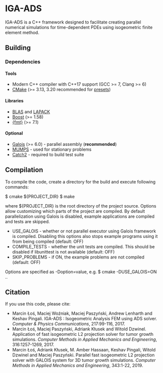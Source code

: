 # IGA-ADS

IGA-ADS is a C++ framework designed to facilitate creating parallel numerical simulations for time-dependent PDEs using isogeometric finite element method.

## Building

### Dependencies

#### Tools
- Modern C++ compiler with C++17 support (GCC >= 7, Clang >= 6)
- [CMake](https://cmake.org/)
  (>= 3.13, 3.20 recommended for [presets](https://cmake.org/cmake/help/latest/manual/cmake-presets.7.html))

#### Libraries
- [BLAS](http://www.netlib.org/blas/) and [LAPACK](https://www.netlib.org/lapack/)
- [Boost](https://www.boost.org/) (>= 1.58)
- [{fmt}](https://github.com/fmtlib/fmt) (>= 7.1)

#### Optional
- [Galois](https://iss.oden.utexas.edu/?p=projects/galois) (>= 6.0) - parallel assembly
  (**recommended**)
- [MUMPS](http://mumps.enseeiht.fr/) - used for stationary problems
- [Catch2](https://github.com/catchorg/Catch2) - required to build test suite

## Compilation

To compile the code, create a directory for the build and execute following commands:

$ cmake <options> ${PROJECT_DIR}
$ make

where ${PROJECT_DIR} is the root directory of the project source. Options allow customizing which
parts of the project are compiled. By default parallelization using Galois is disabled, example
applications are compiled and tests are skipped.

- USE_GALOIS - whether or not parallel executor using Galois framework is compiled. Disabling this options also stops example programs using it from being compiled (default: OFF)
- COMPILE_TESTS - whether the unit tests are compiled. This should be disabled if libunittest is not available (default: OFF)
- SKIP_PROBLEMS - if ON, the example problems are not compiled (default: OFF)

Options are specified as -Doption=value, e.g.
$ cmake -DUSE_GALOIS=ON ..

## Citation

If you use this code, please cite:
- Marcin Łoś, Maciej Woźniak, Maciej Paszyński, Andrew Lenharth and Keshav Pingali.
  IGA-ADS : Isogeometric Analysis FEM using ADS solver.
  _Computer & Physics Communications_, 217:99-116, 2017.
- Marcin Łoś,  Maciej Paszyński, Adriank Kłusek and Witold Dzwinel.
  Application of fast isogeometric L2 projection solver for tumor growth simulations.
  _Computer Methods in Applied Mechanics and Engineering_, 316:1257-1269, 2017.
- Marcin Łoś,  Adriank Kłusek, M. Amber Hassaan, Keshav Pingali, Witold Dzwinel and Maciej Paszyński.
  Parallel fast isogeometric L2 projection solver with GALOIS system for 3D tumor growth simulations.
  _Computer Methods in Applied Mechanics and Engineering_, 343:1-22, 2019.
